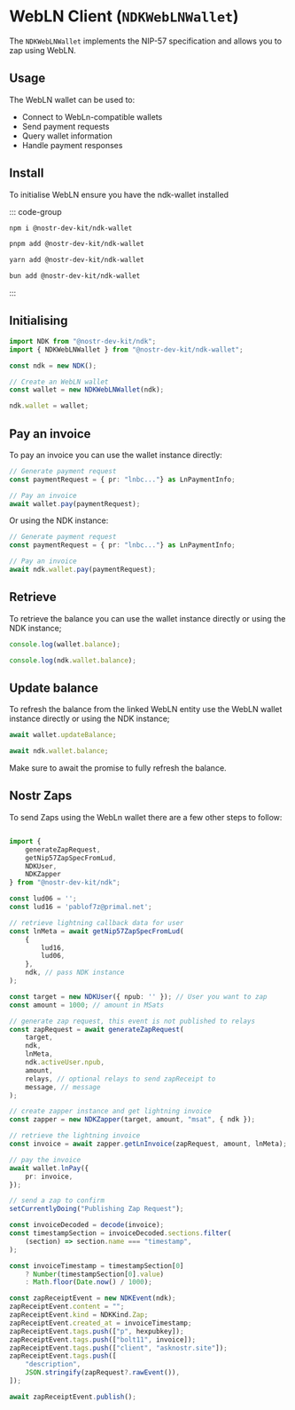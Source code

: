 # WebLN Client (`NDKWebLNWallet`)

The `NDKWebLNWallet` implements the NIP-57 specification and allows you to zap using WebLN.

## Usage

The WebLN wallet can be used to:

- Connect to WebLn-compatible wallets
- Send payment requests
- Query wallet information
- Handle payment responses

## Install

To initialise WebLN ensure you have the ndk-wallet installed

::: code-group

```sh [npm]
npm i @nostr-dev-kit/ndk-wallet
```

```sh [pnpm]
pnpm add @nostr-dev-kit/ndk-wallet
```

```sh [yarn]
yarn add @nostr-dev-kit/ndk-wallet
```

```sh [bun]
bun add @nostr-dev-kit/ndk-wallet
```
:::

## Initialising


```typescript
import NDK from "@nostr-dev-kit/ndk";
import { NDKWebLNWallet } from "@nostr-dev-kit/ndk-wallet";

const ndk = new NDK();

// Create an WebLN wallet
const wallet = new NDKWebLNWallet(ndk);

ndk.wallet = wallet;
```

## Pay an invoice

To pay an invoice you can use the wallet instance directly:

```typescript
// Generate payment request
const paymentRequest = { pr: "lnbc..."} as LnPaymentInfo;

// Pay an invoice
await wallet.pay(paymentRequest);
```

Or using the NDK instance:

```typescript
// Generate payment request
const paymentRequest = { pr: "lnbc..."} as LnPaymentInfo;

// Pay an invoice
await ndk.wallet.pay(paymentRequest);
```

## Retrieve

To retrieve the balance you can use the wallet instance directly or using the NDK instance;

```typescript
console.log(wallet.balance);

console.log(ndk.wallet.balance);
```

## Update balance

To refresh the balance from the linked WebLN entity use the WebLN wallet instance directly or using the NDK instance;

```typescript
await wallet.updateBalance;

await ndk.wallet.balance;
```

Make sure to await the promise to fully refresh the balance.

## Nostr Zaps

To send Zaps using the WebLn wallet there are a few other steps to follow:

```typescript

import {
    generateZapRequest,
    getNip57ZapSpecFromLud,
    NDKUser,
    NDKZapper
} from "@nostr-dev-kit/ndk";

const lud06 = '';
const lud16 = 'pablof7z@primal.net';

// retrieve lightning callback data for user
const lnMeta = await getNip57ZapSpecFromLud(
    {
        lud16,
        lud06,
    },
    ndk, // pass NDK instance
);

const target = new NDKUser({ npub: '' }); // User you want to zap
const amount = 1000; // amount in MSats

// generate zap request, this event is not published to relays
const zapRequest = await generateZapRequest(
    target,
    ndk,
    lnMeta, 
    ndk.activeUser.npub,
    amount,
    relays, // optional relays to send zapReceipt to 
    message, // message
);

// create zapper instance and get lightning invoice
const zapper = new NDKZapper(target, amount, "msat", { ndk });

// retrieve the lightning invoice
const invoice = await zapper.getLnInvoice(zapRequest, amount, lnMeta);

// pay the invoice
await wallet.lnPay({
    pr: invoice,
});

// send a zap to confirm
setCurrentlyDoing("Publishing Zap Request");

const invoiceDecoded = decode(invoice);
const timestampSection = invoiceDecoded.sections.filter(
    (section) => section.name === "timestamp",
);

const invoiceTimestamp = timestampSection[0]
    ? Number(timestampSection[0].value)
    : Math.floor(Date.now() / 1000);

const zapReceiptEvent = new NDKEvent(ndk);
zapReceiptEvent.content = "";
zapReceiptEvent.kind = NDKKind.Zap;
zapReceiptEvent.created_at = invoiceTimestamp;
zapReceiptEvent.tags.push(["p", hexpubkey]);
zapReceiptEvent.tags.push(["bolt11", invoice]);
zapReceiptEvent.tags.push(["client", "asknostr.site"]);
zapReceiptEvent.tags.push([
    "description",
    JSON.stringify(zapRequest?.rawEvent()),
]);

await zapReceiptEvent.publish();

```

